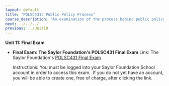 ```yaml
---
layout: default
title: "POLSC431: Public Policy Process"
course_description: "An examination of the process behind public policy in various policy areas within contemporary American society, including budgeting and taxes, national security, health, the environment, education, civil rights, and criminal justice."
next: ../../../
previous: ../Unit10
---
```

**Unit 11: Final Exam** <span id="11"></span> 
-   **Final Exam: The Saylor Foundation's POLSC431 Final Exam**
    Link: The Saylor Foundation's [POLSC431 Final
    Exam](http://school.saylor.org/mod/quiz/view.php?id=975)  
      
     Instructions: You must be logged into your Saylor Foundation School
    account in order to access this exam.  If you do not yet have an
    account, you will be able to create one, free of charge, after
    clicking the link. 


